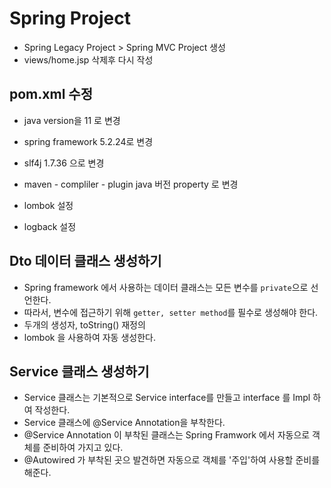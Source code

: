 # Spring Project
- Spring Legacy Project > Spring MVC Project 생성
- views/home.jsp 삭제후 다시 작성

## pom.xml 수정
- java version을 11 로 변경
- spring framework 5.2.24로 변경
- slf4j 1.7.36 으로 변경

- maven - compliler - plugin java 버전 property 로 변경
- lombok 설정
- logback 설정

## Dto 데이터 클래스 생성하기 
- Spring framework 에서 사용하는 데이터 클래스는 모든 변수를 `private`으로 선언한다.
- 따라서, 변수에 접근하기 위해 `getter, setter method`를 필수로 생성해야 한다.
- 두개의 생성자, toString() 재정의
- lombok 을 사용하여 자동 생성한다.


## Service 클래스 생성하기
- Service 클래스는 기본적으로 Service interface를 만들고 interface 를 Impl 하여 작성한다.
- Service 클래스에 @Service Annotation을 부착한다.
- @Service Annotation 이 부착된 클래스는 Spring Framwork 에서 자동으로 객체를 준비하여 가지고 있다.
- @Autowired 가 부착된 곳으 발견하면 자동으로 객체를 '주입'하여 사용할 준비를 해준다. 
